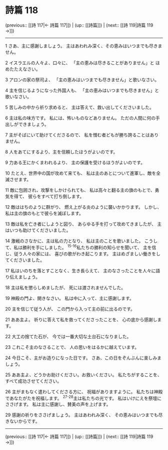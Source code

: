 # 詩篇 118

(previous:: [[詩 117|← 詩篇 117]]) | (up:: [[詩篇]]) | (next:: [[詩 119|詩篇 119 →]])

***


1 さあ、主に感謝しましょう。 主はあわれみ深く、その恵みはいつまでも尽きません。 

2 イスラエルの人々よ、口々に、 「主の恵みは尽きることがありません」と ほめたたえなさい。 

3 アロンの家の祭司よ、 「主の恵みはいつまでも尽きません」と歌いなさい。 

4 主を信じるようになった外国人も、 「主の恵みはいつまでも尽きません」と歌いなさい。 

5 苦しみの中から祈り求めると、 主は答えて、救い出してくださいました。 

6 主は私の味方です。 私には、怖いものなどありません。 ただの人間に何の手出しができましょう。 

7 主がそばにいて助けてくださるので、 私を憎む者どもが勝ち誇ることはありません。 

8 人をあてにするより、主を信頼したほうがよいのです。 

9 力ある王にかくまわれるより、 主の保護を受けるほうがよいのです。 

10 たとえ、世界中の国が攻めて来ても、 私は主のあとについて進軍し、敵を全滅させます。 

11 敵に包囲され、攻撃をしかけられても、 私は高々と翻る主の旗のもとで、勇気を得て、 彼らをすべて打ち倒します。 

12 敵ははちのように群がり、 燃え上がる炎のように襲いかかります。 しかし、私は主の旗のもとで彼らを滅ぼします。 

13 敵は私を亡き者にしようと図り、 あらゆる手を打って攻めてきましたが、 主はいつも助けてくださいました。 

14 激戦のさなかに、主は私の力となり、 私は主のことを歌いました。 こうして、私は勝利を手にしました。 <sup class="versenum">15-16</sup>私たちの勝利の知らせを聞いて、 主を信じ、従う人々の家には、 喜びの歌がわき起こります。 主はめざましい働きをしてくださいました。 

17 私はいのちを落とすことなく、生き長らえて、 主のなさったことを人々に語り伝えましょう。 

18 主は私を懲らしめましたが、 死には渡されませんでした。 

19 神殿の門よ、開きなさい。 私は中に入って、主に感謝します。 

20 主を信じて従う人が、 この門から入って主の前に出るのです。 

21 ああ主よ。 祈りに答えて私を救ってくださったことを、 心の底から感謝します。 

22 大工の捨てた石が、 今では一番大切な土台石になりました。 

23 これこそ主のなさることで、 人の思いをはるかに越えています。 

24 今日こそ、主がお造りになった日です。 さあ、この日をぞんぶんに楽しみましょう。 

25 ああ主よ、どうかお助けください。お救いください。 私たちがすることを、すべて成功させてください。 

26 主がまもなく遣わしてくださる方に、 祝福がありますように。 私たちは神殿であなたがたを祝福します。 <sup class="versenum">27-28</sup>主は私たちの光です。 私はいけにえを祭壇にささげます。 私は主に感謝し、賛美の声を上げます。 

29 感謝の祈りをささげましょう。 主はあわれみ深く、 その恵みはいつまでも尽きないからです。

***

(previous:: [[詩 117|← 詩篇 117]]) | (up:: [[詩篇]]) | (next:: [[詩 119|詩篇 119 →]])
